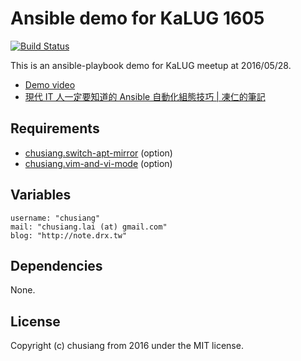 # Ansible demo for KaLUG 1605

[![Build Status](https://travis-ci.org/chusiang/kalug1605-ansible-demo.svg?branch=master)](https://travis-ci.org/chusiang/kalug1605-ansible-demo)

This is an ansible-playbook demo for KaLUG meetup at 2016/05/28.

* [Demo video](https://youtu.be/L4UDVP1lJQQ)
* [現代 IT 人一定要知道的 Ansible 自動化組態技巧 | 凍仁的筆記](http://note.drx.tw/2016/05/automate-with-ansible-basic.html)

## Requirements

* [chusiang.switch-apt-mirror](https://galaxy.ansible.com/chusiang/switch-apt-mirror) (option)
* [chusiang.vim-and-vi-mode](https://galaxy.ansible.com/chusiang/vim-and-vi-mode) (option)

## Variables

    username: "chusiang"
    mail: "chusiang.lai (at) gmail.com"
    blog: "http://note.drx.tw"

## Dependencies

None.

## License

Copyright (c) chusiang from 2016 under the MIT license.
